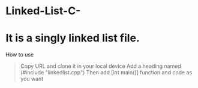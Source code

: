 # Linked-List-C-
# It is a singly linked list file.

How to use
 > Copy URL and clone it in your local device
 > Add a heading named (#include "linkedlist.cpp") 
 > Then add [int main()] function and code as you want

